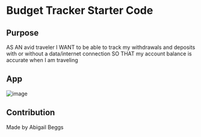 # Budget Tracker Starter Code

## Purpose
AS AN avid traveler
I WANT to be able to track my withdrawals and deposits with or without a data/internet connection
SO THAT my account balance is accurate when I am traveling 

## App
![image](https://user-images.githubusercontent.com/91335294/155908476-939c69d9-46ce-4512-a746-afe97971d919.png)




## Contribution
Made by Abigail Beggs
